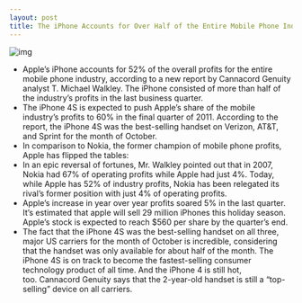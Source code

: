 ```yaml
---
layout: post
title: The iPhone Accounts for Over Half of the Entire Mobile Phone Industry's Profits
---
```

![img](http://media.idownloadblog.com/wp-content/uploads/2011/10/iPhone-4S-on-table-e1318709694883.jpeg)
* Apple’s iPhone accounts for 52% of the overall profits for the entire mobile phone industry, according to a new report by Cannacord Genuity analyst T. Michael Walkley. The iPhone consisted of more than half of the industry’s profits in the last business quarter.
* The iPhone 4S is expected to push Apple’s share of the mobile industry’s profits to 60% in the final quarter of 2011. According to the report, the iPhone 4S was the best-selling handset on Verizon, AT&T, and Sprint for the month of October.
* In comparison to Nokia, the former champion of mobile phone profits, Apple has flipped the tables:
* In an epic reversal of fortunes, Mr. Walkley pointed out that in 2007, Nokia had 67% of operating profits while Apple had just 4%. Today, while Apple has 52% of industry profits, Nokia has been relegated its rival’s former position with just 4% of operating profits.
* Apple’s increase in year over year profits soared 5% in the last quarter. It’s estimated that apple will sell 29 million iPhones this holiday season. Apple’s stock is expected to reach $560 per share by the quarter’s end.
* The fact that the iPhone 4S was the best-selling handset on all three, major US carriers for the month of October is incredible, considering that the handset was only available for about half of the month. The iPhone 4S is on track to become the fastest-selling consumer technology product of all time. And the iPhone 4 is still hot, too. Cannacord Genuity says that the 2-year-old handset is still a “top-selling” device on all carriers.

